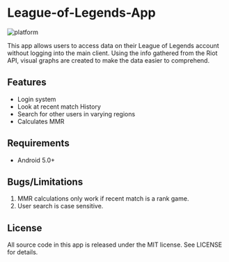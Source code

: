 # League-of-Legends-App

![platform](https://img.shields.io/badge/platform-android-brightgreen.svg)

This app allows users to access data on their League of Legends account without logging into the main client.
Using the info gathered from the Riot API, visual graphs are created to make the data easier to comprehend.

## Features
- Login system
- Look at recent match History
- Search for other users in varying regions
- Calculates MMR

## Requirements
- Android 5.0+

## Bugs/Limitations
1. MMR calculations only work if recent match is a rank game.
2. User search is case sensitive.

## License

All source code in this app is released under the MIT license. See LICENSE for details.
